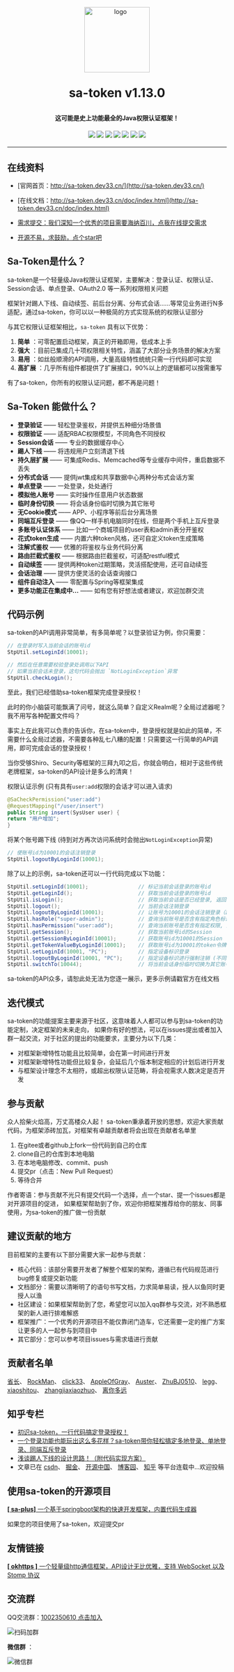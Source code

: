 <p align="center">
	<img alt="logo" src="https://gitee.com/sz6/sa-token/raw/master/sa-token-doc/doc/logo.png" width="150" height="150">
</p>
<h1 align="center" style="margin: 30px 0 30px; font-weight: bold;">sa-token v1.13.0</h1>
<h4 align="center">这可能是史上功能最全的Java权限认证框架！</h4>
<h4 align="center">
	<a href="https://gitee.com/sz6/sa-token/stargazers"><img src="https://gitee.com/sz6/sa-token/badge/star.svg"></a>
	<a href="https://github.com/click33/sa-token"><img src="https://img.shields.io/badge/sa--token-v1.13.0-2B9939"></a>
	<a href="https://github.com/click33/sa-token/stargazers"><img src="https://img.shields.io/github/stars/click33/sa-token"></a>
	<a href="https://github.com/click33/sa-token/watchers"><img src="https://img.shields.io/github/watchers/click33/sa-token"></a>
	<a href="https://github.com/click33/sa-token/network/members"><img src="https://img.shields.io/github/forks/click33/sa-token"></a>
	<a href="https://github.com/click33/sa-token/issues"><img src="https://img.shields.io/github/issues/click33/sa-token.svg"></a>
	<a href="https://github.com/click33/sa-token/blob/master/LICENSE"><img src="https://img.shields.io/github/license/click33/sa-token.svg"></a>
</h4>

---


## 在线资料

- [官网首页：http://sa-token.dev33.cn/](http://sa-token.dev33.cn/)

- [在线文档：http://sa-token.dev33.cn/doc/index.html](http://sa-token.dev33.cn/doc/index.html)

- [需求提交：我们深知一个优秀的项目需要海纳百川，点我在线提交需求](http://sa-app.dev33.cn/wall.html?name=sa-token)

- [开源不易，求鼓励，点个star吧](###)


## Sa-Token是什么？
sa-token是一个轻量级Java权限认证框架，主要解决：登录认证、权限认证、Session会话、单点登录、OAuth2.0 等一系列权限相关问题

框架针对踢人下线、自动续签、前后台分离、分布式会话……等常见业务进行N多适配，通过sa-token，你可以以一种极简的方式实现系统的权限认证部分

与其它权限认证框架相比，`sa-token` 具有以下优势：
1. **简单** ：可零配置启动框架，真正的开箱即用，低成本上手
2. **强大** ：目前已集成几十项权限相关特性，涵盖了大部分业务场景的解决方案
3. **易用** ：如丝般顺滑的API调用，大量高级特性统统只需一行代码即可实现
4. **高扩展** ：几乎所有组件都提供了扩展接口，90%以上的逻辑都可以按需重写

有了sa-token，你所有的权限认证问题，都不再是问题！

## Sa-Token 能做什么？
- **登录验证** —— 轻松登录鉴权，并提供五种细分场景值
- **权限验证** —— 适配RBAC权限模型，不同角色不同授权
- **Session会话** —— 专业的数据缓存中心
- **踢人下线** —— 将违规用户立刻清退下线
- **持久层扩展** —— 可集成Redis、Memcached等专业缓存中间件，重启数据不丢失
- **分布式会话** —— 提供jwt集成和共享数据中心两种分布式会话方案
- **单点登录** —— 一处登录，处处通行
- **模拟他人账号** —— 实时操作任意用户状态数据
- **临时身份切换** —— 将会话身份临时切换为其它账号
- **无Cookie模式** —— APP、小程序等前后台分离场景
- **同端互斥登录** —— 像QQ一样手机电脑同时在线，但是两个手机上互斥登录
- **多账号认证体系** —— 比如一个商城项目的user表和admin表分开鉴权
- **花式token生成** —— 内置六种token风格，还可自定义token生成策略
- **注解式鉴权** —— 优雅的将鉴权与业务代码分离
- **路由拦截式鉴权** —— 根据路由拦截鉴权，可适配restful模式
- **自动续签** —— 提供两种token过期策略，灵活搭配使用，还可自动续签
- **会话治理** —— 提供方便灵活的会话查询接口
- **组件自动注入** —— 零配置与Spring等框架集成
- **更多功能正在集成中...** —— 如有您有好想法或者建议，欢迎加群交流


## 代码示例

sa-token的API调用非常简单，有多简单呢？以登录验证为例，你只需要：

``` java
// 在登录时写入当前会话的账号id
StpUtil.setLoginId(10001);

// 然后在任意需要校验登录处调用以下API
// 如果当前会话未登录，这句代码会抛出 `NotLoginException`异常
StpUtil.checkLogin();
```
至此，我们已经借助sa-token框架完成登录授权！

此时的你小脑袋可能飘满了问号，就这么简单？自定义Realm呢？全局过滤器呢？我不用写各种配置文件吗？

事实上在此我可以负责的告诉你，在sa-token中，登录授权就是如此的简单，不需要什么全局过滤器，不需要各种乱七八糟的配置！只需要这一行简单的API调用，即可完成会话的登录授权！

当你受够Shiro、Security等框架的三拜九叩之后，你就会明白，相对于这些传统老牌框架，sa-token的API设计是多么的清爽！

权限认证示例 (只有具有`user:add`权限的会话才可以进入请求)
``` java
@SaCheckPermission("user:add")
@RequestMapping("/user/insert")
public String insert(SysUser user) {
return "用户增加";
}
```

将某个账号踢下线 (待到对方再次访问系统时会抛出`NotLoginException`异常)
``` java
// 使账号id为10001的会话注销登录
StpUtil.logoutByLoginId(10001);
```

除了以上的示例，sa-token还可以一行代码完成以下功能：
``` java
StpUtil.setLoginId(10001);                // 标记当前会话登录的账号id
StpUtil.getLoginId();                     // 获取当前会话登录的账号id
StpUtil.isLogin();                        // 获取当前会话是否已经登录, 返回true或false
StpUtil.logout();                         // 当前会话注销登录
StpUtil.logoutByLoginId(10001);           // 让账号为10001的会话注销登录（踢人下线）
StpUtil.hasRole("super-admin");           // 查询当前账号是否含有指定角色标识, 返回true或false
StpUtil.hasPermission("user:add");        // 查询当前账号是否含有指定权限, 返回true或false
StpUtil.getSession();                     // 获取当前账号id的Session
StpUtil.getSessionByLoginId(10001);       // 获取账号id为10001的Session
StpUtil.getTokenValueByLoginId(10001);    // 获取账号id为10001的token令牌值
StpUtil.setLoginId(10001, "PC");          // 指定设备标识登录
StpUtil.logoutByLoginId(10001, "PC");     // 指定设备标识进行强制注销 (不同端不受影响)
StpUtil.switchTo(10044);                  // 将当前会话身份临时切换为其它账号
```
sa-token的API众多，请恕此处无法为您逐一展示，更多示例请戳官方在线文档


## 迭代模式
sa-token的功能提案主要来源于社区，这意味着人人都可以参与到sa-token的功能定制，决定框架的未来走向，
如果你有好的想法，可以在issues提出或者加入群一起交流，对于社区的提出的功能要求，主要分为以下几类：
- 对框架新增特性功能且比较简单，会在第一时间进行开发
- 对框架新增特性功能但比较复杂，会延后几个版本制定相应的计划后进行开发
- 与框架设计理念不太相符，或超出权限认证范畴，将会视需求人数决定是否开发


## 参与贡献
众人拾柴火焰高，万丈高楼众人起！
sa-token秉承着开放的思想，欢迎大家贡献代码，为框架添砖加瓦，对框架有卓越贡献者将会出现在贡献者名单里

1. 在gitee或者github上fork一份代码到自己的仓库
2. clone自己的仓库到本地电脑
3. 在本地电脑修改、commit、push
4. 提交pr（点击：New Pull Request）
5. 等待合并

作者寄语：参与贡献不光只有提交代码一个选择，点一个star、提一个issues都是对开源项目的促进，
如果框架帮助到了你，欢迎你把框架推荐给你的朋友、同事使用，为sa-token的推广做一份贡献


## 建议贡献的地方
目前框架的主要有以下部分需要大家一起参与贡献：
- 核心代码：该部分需要开发者了解整个框架的架构，遵循已有代码规范进行bug修复或提交新功能
- 文档部分：需要以清晰明了的语句书写文档，力求简单易读，授人以鱼同时更授人以渔
- 社区建设：如果框架帮助到了您，希望您可以加入qq群参与交流，对不熟悉框架的新人进行排难解惑
- 框架推广：一个优秀的开源项目不能仅靠闭门造车，它还需要一定的推广方案让更多的人一起参与到项目中
- 其它部分：您可以参考项目issues与需求墙进行贡献


## 贡献者名单
[省长](https://gitee.com/sz6)、
[RockMan](https://gitee.com/njx33)、
[click33](https://github.com/click33)、
[AppleOfGray](https://gitee.com/appleOfGray)、
[Auster](https://github.com/auster9021)、
[ZhuBJ0510](https://gitee.com/zhubj0510)、
[legg](https://gitee.com/legg321)、
[xiaoshitou](https://gitee.com/smallstoneZ)、
[zhangjiaxiaozhuo](https://gitee.com/zhangjiaxiaozhuo)、
[离你多远](https://gitee.com/liniduoyuan)


## 知乎专栏
- [初识sa-token，一行代码搞定登录授权！](https://zhuanlan.zhihu.com/p/344106099)
- [一个登录功能也能玩出这么多花样？sa-token带你轻松搞定多地登录、单地登录、同端互斥登录](https://zhuanlan.zhihu.com/p/344511415)
- [浅谈踢人下线的设计思路！（附代码实现方案）](https://zhuanlan.zhihu.com/p/345844002)
- 文章已在 [csdn](https://blog.csdn.net/shengzhang_/article/details/112593247)、
[掘金](https://juejin.cn/post/6917250126650015751)、
[开源中国](https://my.oschina.net/u/3503445/blog/4897816)、
[博客园](https://www.cnblogs.com/shengzhang/p/14275558.html)、
[知乎](https://zhuanlan.zhihu.com/p/344106099)
等平台连载中...欢迎投稿


## 使用sa-token的开源项目
[**[ sa-plus]** 一个基于springboot架构的快速开发框架，内置代码生成器](https://gitee.com/sz6/sa-plus)

如果您的项目使用了sa-token，欢迎提交pr


## 友情链接
[**[ okhttps ]** 一个轻量级http通信框架，API设计无比优雅，支持 WebSocket 以及 Stomp 协议](https://gitee.com/ejlchina-zhxu/okhttps)


## 交流群
QQ交流群：[1002350610 点击加入](https://jq.qq.com/?_wv=1027&k=45H977HM)

![扫码加群](https://color-test.oss-cn-qingdao.aliyuncs.com/sa-token/qq-group.png ':size=150')

**微信群** ：

![微信群](https://images.gitee.com/uploads/images/2021/0309/150135_fa0721c1_8073399.jpeg)

<br>

